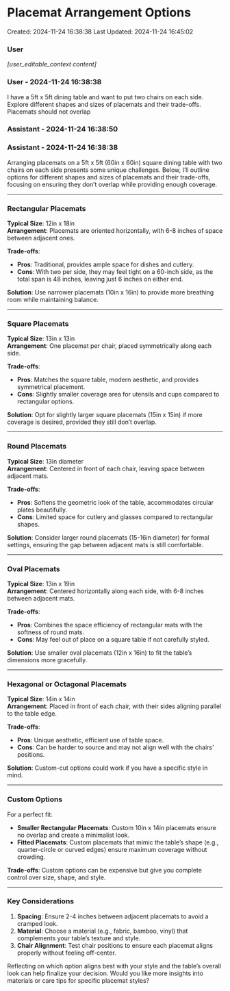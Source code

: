 # Placemat Arrangement Options

Created: 2024-11-24 16:38:38
Last Updated: 2024-11-24 16:45:02

### User

*[user_editable_context content]*

### User - 2024-11-24 16:38:38

I have a 5ft x 5ft dining table and want to put two chairs on each side. Explore different shapes and sizes of placemats and their trade-offs. Placemats should not overlap

### Assistant - 2024-11-24 16:38:50



### Assistant - 2024-11-24 16:38:38

Arranging placemats on a 5ft x 5ft (60in x 60in) square dining table with two chairs on each side presents some unique challenges. Below, I’ll outline options for different shapes and sizes of placemats and their trade-offs, focusing on ensuring they don’t overlap while providing enough coverage.

---

### **Rectangular Placemats**
**Typical Size**: 12in x 18in  
**Arrangement**: Placemats are oriented horizontally, with 6-8 inches of space between adjacent ones.  

**Trade-offs**:
- **Pros**: Traditional, provides ample space for dishes and cutlery.  
- **Cons**: With two per side, they may feel tight on a 60-inch side, as the total span is 48 inches, leaving just 6 inches on either end.

**Solution**: Use narrower placemats (10in x 16in) to provide more breathing room while maintaining balance.

---

### **Square Placemats**
**Typical Size**: 13in x 13in  
**Arrangement**: One placemat per chair, placed symmetrically along each side.

**Trade-offs**:
- **Pros**: Matches the square table, modern aesthetic, and provides symmetrical placement.  
- **Cons**: Slightly smaller coverage area for utensils and cups compared to rectangular options.

**Solution**: Opt for slightly larger square placemats (15in x 15in) if more coverage is desired, provided they still don’t overlap.

---

### **Round Placemats**
**Typical Size**: 13in diameter  
**Arrangement**: Centered in front of each chair, leaving space between adjacent mats.

**Trade-offs**:
- **Pros**: Softens the geometric look of the table, accommodates circular plates beautifully.  
- **Cons**: Limited space for cutlery and glasses compared to rectangular shapes.

**Solution**: Consider larger round placemats (15-16in diameter) for formal settings, ensuring the gap between adjacent mats is still comfortable.

---

### **Oval Placemats**
**Typical Size**: 13in x 19in  
**Arrangement**: Centered horizontally along each side, with 6-8 inches between adjacent mats.

**Trade-offs**:
- **Pros**: Combines the space efficiency of rectangular mats with the softness of round mats.  
- **Cons**: May feel out of place on a square table if not carefully styled.

**Solution**: Use smaller oval placemats (12in x 16in) to fit the table’s dimensions more gracefully.

---

### **Hexagonal or Octagonal Placemats**
**Typical Size**: 14in x 14in  
**Arrangement**: Placed in front of each chair, with their sides aligning parallel to the table edge.

**Trade-offs**:
- **Pros**: Unique aesthetic, efficient use of table space.  
- **Cons**: Can be harder to source and may not align well with the chairs’ positions.

**Solution**: Custom-cut options could work if you have a specific style in mind.

---

### **Custom Options**
For a perfect fit:
- **Smaller Rectangular Placemats**: Custom 10in x 14in placemats ensure no overlap and create a minimalist look.  
- **Fitted Placemats**: Custom placemats that mimic the table’s shape (e.g., quarter-circle or curved edges) ensure maximum coverage without crowding.  

**Trade-offs**: Custom options can be expensive but give you complete control over size, shape, and style.

---

### **Key Considerations**
1. **Spacing**: Ensure 2-4 inches between adjacent placemats to avoid a cramped look.  
2. **Material**: Choose a material (e.g., fabric, bamboo, vinyl) that complements your table’s texture and style.  
3. **Chair Alignment**: Test chair positions to ensure each placemat aligns properly without feeling off-center.

Reflecting on which option aligns best with your style and the table’s overall look can help finalize your decision. Would you like more insights into materials or care tips for specific placemat styles?

